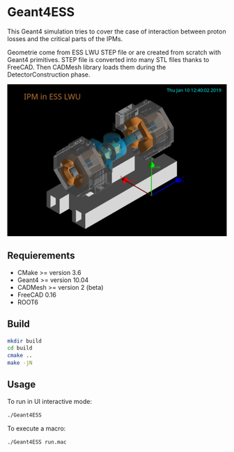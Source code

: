# Geant4ESS

This Geant4 simulation tries to cover the case of interaction between proton losses and the critical parts of the IPMs.

Geometrie come from ESS LWU STEP file or are created from scratch with Geant4 primitives. STEP file is converted into many STL files thanks to FreeCAD. Then CADMesh library loads them during the DetectorConstruction phase.

![IPM LWU](data/scene.png)

## Requierements

- CMake >= version 3.6
- Geant4 >= version 10.04
- CADMesh >= version 2 (beta)
- FreeCAD 0.16
- ROOT6

## Build

```sh
mkdir build
cd build
cmake ..
make -jN
```

## Usage

To run in UI interactive mode:
```sh
./Geant4ESS
```

To execute a macro:
```sh
./Geant4ESS run.mac
```